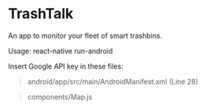 # TrashTalk

An app to monitor your fleet of smart trashbins.

Usage: react-native run-android

Insert Google API key in these files:
> android/app/src/main/AndroidManifest.xml (Line 28)


> components/Map.js

